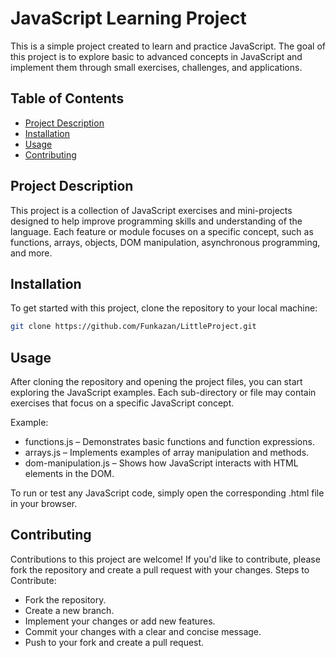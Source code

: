 # JavaScript Learning Project

This is a simple project created to learn and practice JavaScript. The goal of this project is to explore basic to advanced concepts in JavaScript and implement them through small exercises, challenges, and applications.

## Table of Contents
- [Project Description](#project-description)
- [Installation](#installation)
- [Usage](#usage)
- [Contributing](#contributing)

## Project Description

This project is a collection of JavaScript exercises and mini-projects designed to help improve programming skills and understanding of the language. Each feature or module focuses on a specific concept, such as functions, arrays, objects, DOM manipulation, asynchronous programming, and more.

## Installation

To get started with this project, clone the repository to your local machine:

```bash
git clone https://github.com/Funkazan/LittleProject.git
```

## Usage

After cloning the repository and opening the project files, you can start exploring the JavaScript examples. Each sub-directory or file may contain exercises that focus on a specific JavaScript concept.

Example:

- functions.js – Demonstrates basic functions and function expressions.
- arrays.js – Implements examples of array manipulation and methods.
- dom-manipulation.js – Shows how JavaScript interacts with HTML elements in the DOM.

To run or test any JavaScript code, simply open the corresponding .html file in your browser.

## Contributing

Contributions to this project are welcome! If you'd like to contribute, please fork the repository and create a pull request with your changes.
Steps to Contribute:

- Fork the repository.
- Create a new branch.
- Implement your changes or add new features.
- Commit your changes with a clear and concise message.
- Push to your fork and create a pull request.